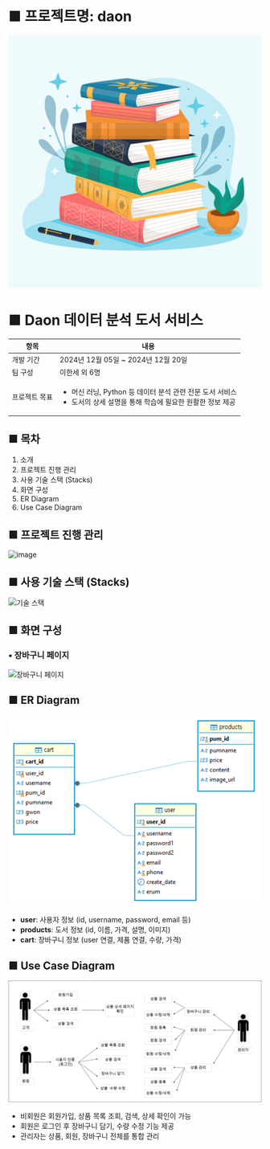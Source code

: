 # ■ 프로젝트명: daon
  <img src="https://github.com/Michael-Lee213/daon/blob/main/6920933.jpg?raw=true" width="700"/>

# ■ Daon 데이터 분석 도서 서비스

<table>
  <thead>
    <tr>
      <th>항목</th>
      <th>내용</th>
    </tr>
  </thead>
  <tbody>
    <tr>
      <td>개발 기간 </td>
      <td>2024년 12월 05일 ~ 2024년 12월 20일</td>
    </tr>
    <tr>
      <td>팀 구성</td>
      <td>이한세 외 6명</td>
    </tr>
    <tr>
      <td>프로젝트 목표</td>
      <td>
        <ul>        
          <li>머신 러닝, Python 등 데이터 분석 관련 전문 도서 서비스</li>  
          <li>도서의 상세 설명을 통해 학습에 필요한 원활한 정보 제공</li>
        </ul>
      </td>
    </tr>
  </tbody>
</table>



## ■ 목차  
1. 소개  
2. 프로젝트 진행 관리  
3. 사용 기술 스택 (Stacks)  
4. 화면 구성  
5. ER Diagram  
6. Use Case Diagram  



## ■ 프로젝트 진행 관리  
![image](https://github.com/user-attachments/assets/e711f654-7cd1-40d8-8636-98c97f8ba907)



## ■ 사용 기술 스택 (Stacks)  
![기술 스택](https://github.com/user-attachments/assets/49acdfbd-33a6-41b8-a9c9-83a5575f6c94)



## ■ 화면 구성

### ▪ 장바구니 페이지  
![장바구니 페이지](https://github.com/user-attachments/assets/2d90fc35-6409-4d4e-8327-f7464d0fe106)


## ■ ER Diagram

  <img src="https://raw.githubusercontent.com/Kim-Mi-Gyeong/daon_mini/main/er diagram.png" width="500"/>

- **user**: 사용자 정보 (id, username, password, email 등)
- **products**: 도서 정보 (id, 이름, 가격, 설명, 이미지)
- **cart**: 장바구니 정보 (user 연결, 제품 연결, 수량, 가격)


## ■ Use Case Diagram

  <img src="https://raw.githubusercontent.com/Kim-Mi-Gyeong/daon_mini/main/use case diagram.png" width="720"/>

- 비회원은 회원가입, 상품 목록 조회, 검색, 상세 확인이 가능
- 회원은 로그인 후 장바구니 담기, 수량 수정 기능 제공
- 관리자는 상품, 회원, 장바구니 전체를 통합 관리


